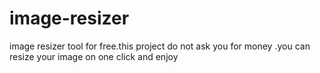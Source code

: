 # image-resizer
image resizer tool for free.this project do not ask you for money .you can resize your image on one click and enjoy
